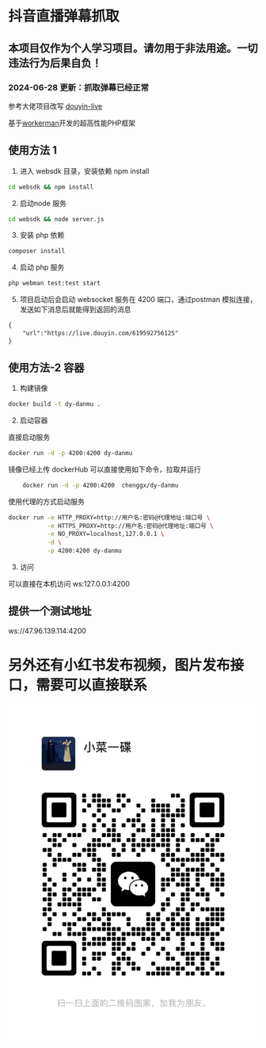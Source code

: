 # 抖音直播弹幕抓取

## 本项目仅作为个人学习项目。请勿用于非法用途。一切违法行为后果自负！

### 2024-06-28 更新：抓取弹幕已经正常

参考大佬项目改写 <a href="https://github.com/Sjj1024/douyin-live" target="__blank">douyin-live</a>

基于<a href="https://www.workerman.net" target="__blank">workerman</a>开发的超高性能PHP框架

## 使用方法 1

1. 进入 websdk 目录，安装依赖 npm install

```bash
cd websdk && npm install
```

2. 启动node 服务

```bash
cd websdk && node server.js
```

3. 安装 php 依赖

```bash
composer install 
```

4. 启动 php 服务

```bash
php webman test:test start
```

5. 项目启动后会启动 websocket 服务在 4200 端口，通过postman 模拟连接，发送如下消息后就能得到返回的消息

```
{
    "url":"https://live.douyin.com/619592756125"
}
```

## 使用方法-2 容器

1. 构建镜像

```bash
docker build -t dy-danmu .
```

2. 启动容器

直接启动服务
```bash
docker run -d -p 4200:4200 dy-danmu
```

镜像已经上传 dockerHub  可以直接使用如下命令，拉取并运行
```bash
    docker run -d -p 4200:4200  chenggx/dy-danmu
```

使用代理的方式启动服务
```bash
docker run -e HTTP_PROXY=http://用户名:密码@代理地址:端口号 \
           -e HTTPS_PROXY=http://用户名:密码@代理地址:端口号 \
           -e NO_PROXY=localhost,127.0.0.1 \
           -d \
           -p 4200:4200 dy-danmu
```

3. 访问

可以直接在本机访问 ws:127.0.0.1:4200


## 提供一个测试地址

ws://47.96.139.114:4200

# 另外还有小红书发布视频，图片发布接口，需要可以直接联系

![联系方式](wechat.jpg)